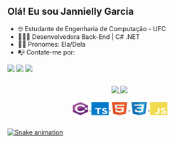 ## Olá! Eu sou Jannielly Garcia

- 🤓 Estudante de Engenharia de Computação - UFC
- 👩🏾‍💻 Desenvolvedora Back-End | C# .NET
- 👩🏾 Pronomes: Ela/Dela
- 📭 Contate-me por:

<div> 
    <a href = "mailto:janniellygarcia.dev@gmail.com"><img src="https://img.shields.io/badge/-Gmail-%23333?style=for-the-badge&logo=gmail&logoColor=white" target="_blank"></a>
    <a href="https://www.linkedin.com/in/jannielly-garcia-4b0578191/" target="_blank"><img src="https://img.shields.io/badge/-LinkedIn-%230077B5?style=for-the-badge&logo=linkedin&logoColor=white" target="_blank"></a> 
       <a href="https://instagram.com/janniellygarcia" target="_blank"><img src="https://img.shields.io/badge/-Instagram-%23E4405F?style=for-the-badge&logo=instagram&logoColor=white" target="_blank"></a>
 </div>
 
##

<div align="center">
  <a href="https://github.com/JanniellyGarcia">
  <img height="180em" src="https://github-readme-stats-sigma-five.vercel.app/api?username=JanniellyGarcia&show_icons=true&theme=dracula&include_all_commits=true&count_private=true"/>
  <img height="180em" src="https://github-readme-stats-sigma-five.vercel.app/api/top-langs/?username=JanniellyGarcia&layout=compact&langs_count=7&theme=dracula"/>
</div>
  
 
  
<div  align="center" style="display: inline_block"><br>
    <img align="center" alt="Jannielly-Csharp" height="30" width="40" src="https://raw.githubusercontent.com/devicons/devicon/master/icons/csharp/csharp-original.svg">
    <img align="center" alt="Jannielly-Js" height="30" width="40" src="https://raw.githubusercontent.com/devicons/devicon/master/icons/typescript/typescript-plain.svg">
    <img align="center" alt="Jannielly-HTML" height="30" width="40" src="https://raw.githubusercontent.com/devicons/devicon/master/icons/html5/html5-original.svg">
    <img align="center" alt="Jannielly-CSS" height="30" width="40" src="https://raw.githubusercontent.com/devicons/devicon/master/icons/css3/css3-original.svg">
    <img align="center" alt="Jannielly-Js" height="30" width="40" src="https://raw.githubusercontent.com/devicons/devicon/master/icons/javascript/javascript-plain.svg">
    
</div>
  
##
 

  
  ![Snake animation](https://github.com/JanniellyGarcia/JanniellyGarcia/blob/output/github-contribution-grid-snake.svg)
  
